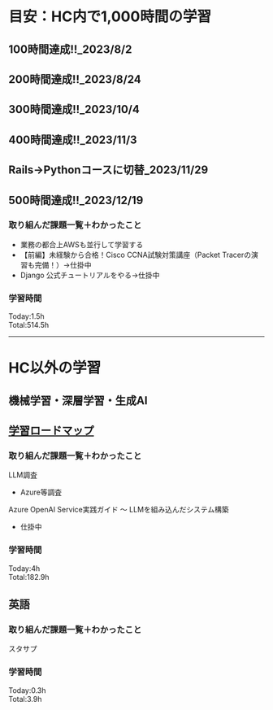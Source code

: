# 目安：HC内で1,000時間の学習
## 100時間達成!!_2023/8/2
## 200時間達成!!_2023/8/24
## 300時間達成!!_2023/10/4
## 400時間達成!!_2023/11/3
## Rails→Pythonコースに切替_2023/11/29
## 500時間達成!!_2023/12/19

### 取り組んだ課題一覧＋わかったこと
- 業務の都合上AWSも並行して学習する
- 【前編】未経験から合格！Cisco CCNA試験対策講座（Packet Tracerの演習も完備！）→仕掛中
- Django 公式チュートリアルをやる→仕掛中

### 学習時間
Today:1.5h<br>
Total:514.5h

------------------------------------------
# HC以外の学習
## 機械学習・深層学習・生成AI
## [学習ロードマップ](https://github.com/sousou1216/machine_learning/tree/main)
### 取り組んだ課題一覧＋わかったこと
LLM調査
- Azure等調査

Azure OpenAI Service実践ガイド ～ LLMを組み込んだシステム構築
- 仕掛中

### 学習時間
Today:4h<br>
Total:182.9h

## 英語
### 取り組んだ課題一覧＋わかったこと
スタサプ

### 学習時間
Today:0.3h<br>
Total:3.9h
